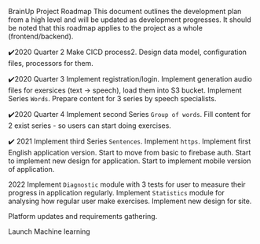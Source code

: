 BrainUp Project Roadmap
This document outlines the development plan from a high level and will be updated as development progresses. 
It should be noted that this roadmap applies to the project as a whole (frontend/backend).

✔️2020 Quarter 2
Make CICD process2.
Design data model, configuration files, processors for them.

✔️2020 Quarter 3
Implement registration/login.
Implement generation audio files for exersices (text -> speech), load them into S3 bucket.
Implement Series `Words`.
Prepare content for 3 series by speech specialists.

✔️2020 Quarter 4
Implement second Series `Group of words`.
Fill content for 2 exist series - so users can start doing exercises.

✔️ 2021 
Implement third Series `Sentences`.
Implement `https`.
Implement first English application version.
Start to move from basic to firebase auth.
Start to implement new design for application.
Start to implement mobile version of application.

2022
Implement `Diagnostic` module with 3 tests for user to measure their progress in application regularly.
Implement `Statistics` module for analysing how regular user make exercises.
Implement new design for site.

Platform updates and requirements gathering.

Launch Machine learning
